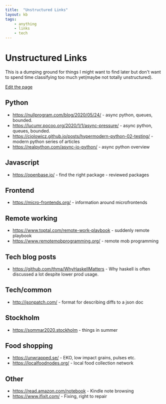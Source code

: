 ```yaml
---
title:  "Unstructured Links"
layout: kb
tags:
    - anything
    - links
    - tech
---
```

# Unstructured Links

This is a dumping ground for things I might want to find later but don't want to spend time classifying too much
yet(maybe not totally unstructured).

[Edit the page](https://github.com/meadsteve/meadsteve.github.io/edit/master/_knowledgebase/unstructured_links.md)

## Python

* https://nullprogram.com/blog/2020/05/24/ - async python, queues, bounded.
* https://lucumr.pocoo.org/2020/1/1/async-pressure/  - async python, queues, bounded.
* https://cjolowicz.github.io/posts/hypermodern-python-02-testing/ - modern python series of articles
* https://realpython.com/async-io-python/ - async python overview

## Javascript
* https://openbase.io/ - find the right package - reviewed packages

## Frontend
* https://micro-frontends.org/ - information around microfrontends

## Remote working
* https://www.toptal.com/remote-work-playbook - suddenly remote playbook
* https://www.remotemobprogramming.org/ - remote mob programming 

## Tech blog posts
* https://github.com/thma/WhyHaskellMatters - Why haskell is often discussed a lot despite lower prod usage.

## Tech/common
* http://jsonpatch.com/ - format for describing diffs to a json doc

## Stockholm
* https://sommar2020.stockholm - things in summer

## Food shopping
* https://unwrapped.se/ - EKO, low impact grains, pulses etc.
* https://localfoodnodes.org/ - local food collection network

## Other
* https://read.amazon.com/notebook - Kindle note browsing
* https://www.ifixit.com/ - Fixing, right to repair
